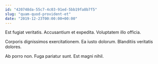 ```yaml
---
id: "420748da-55c7-4c03-91ed-5bb19fa8b7f5"
slug: "quam-quod-provident-et"
date: "2019-12-23T00:00:00+00:00"
---
```


Est fugiat veritatis. Accusantium et expedita. Voluptatem illo officia.

Corporis dignissimos exercitationem. Ea iusto dolorum. Blanditiis veritatis dolores.

Ab porro non. Fuga pariatur sunt. Est magni nihil.
